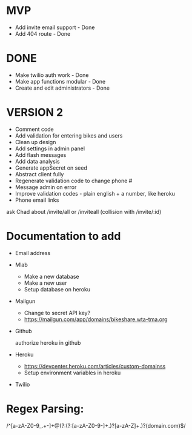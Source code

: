 # MVP
* Add invite email support - Done
* Add 404 route - Done

# DONE

* Make twilio auth work - Done
* Make app functions modular - Done
* Create and edit administrators - Done

#  VERSION 2

* Comment code
* Add validation for entering bikes and users
* Clean up design
* Add settings in admin panel
* Add flash messages
* Add data analysis
* Generate appSecret on seed
* Abstract client fully
* Regenerate validation code to change phone #
* Message admin on error
* Improve validation codes - plain english + a number, like heroku
* Phone email links


ask Chad about /invite/all or /inviteall (collision with /invite/:id)


# Documentation to add

- Email address

- Mlab
	- Make a new database
	- Make a new user
	- Setup database on heroku

- Mailgun
	- Change to secret API key?
	- https://mailgun.com/app/domains/bikeshare.wta-tma.org

- Github

	authorize heroku in github

- Heroku
	- https://devcenter.heroku.com/articles/custom-domainss
	- Setup environment variables in heroku

- Twilio

# Regex Parsing:

/^[a-zA-Z0-9_.+-]+@(?:(?:[a-zA-Z0-9-]+\.)?[a-zA-Z]+\.)?(domain.com)$/
